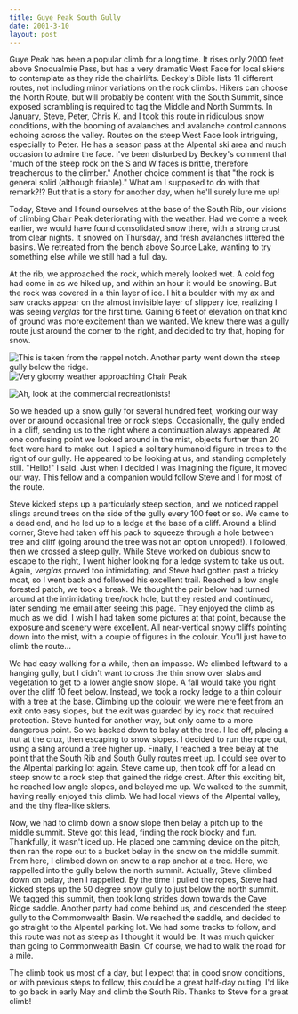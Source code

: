 ```yaml
---
title: Guye Peak South Gully
date: 2001-3-10
layout: post
---
```


Guye Peak has been a popular climb for a long time. It rises only 2000
feet above Snoqualmie Pass, but has a very dramatic West Face for
local skiers to contemplate as they ride the chairlifts. Beckey's
Bible lists 11 different routes, not including minor variations on the
rock climbs. Hikers can choose the North Route, but will probably be
content with the South Summit, since exposed scrambling is required to
tag the Middle and North Summits. In January, Steve, Peter, Chris
K. and I took this route in ridiculous snow conditions, with the
booming of avalanches and avalanche control cannons echoing across the
valley. Routes on the steep West Face look intriguing, especially to
Peter. He has a season pass at the Alpental ski area and much occasion
to admire the face. I've been disturbed by Beckey's comment that
"much of the steep rock on the S and W faces is brittle, therefore
treacherous to the climber." Another choice comment is that "the
rock is general solid (although friable)." What am I supposed to do
with that remark?!?  But that is a story for another day, when he'll
surely lure me up!


Today, Steve and I found ourselves at the base of the South Rib, our visions of
climbing Chair Peak deteriorating with the weather. Had we come a week earlier,
we would have found consolidated snow there, with a strong crust from clear
nights. It snowed on Thursday, and fresh avalanches littered the basins. We
retreated from the bench above Source Lake, wanting to try something else while
we still had a full day.


At the rib, we approached the rock, which merely looked wet. A cold fog had come
in as we hiked up, and within an hour it would be snowing. But the rock was
covered in a thin layer of ice. I hit a boulder with my ax and saw cracks
appear on the almost invisible layer of slippery ice, realizing I was seeing
*verglas* for the first time. Gaining 6 feet of elevation on that kind
of ground was more excitement than we wanted. We knew there was a gully route
just around the corner to the right, and decided to try that, hoping for snow.


![This is taken from the rappel notch. Another party went down the steep gully below the ridge.](images/articles/trips/2001/tocombasin.jpg)
![Very gloomy weather approaching Chair Peak](images/articles/trips/2001/broodmorn.jpg)

![Ah, look at the commercial recreationists!](images/articles/trips/2001/vtoaltal.jpg)


So we headed up a snow gully for several hundred feet, working our way over or around
occasional tree or rock steps. Occasionally, the gully ended in a cliff, sending us
to the right where a continuation always appeared. At one confusing point we looked
around in the mist, objects further than 20 feet were hard to make out. I spied a
solitary humanoid figure in trees to the right of our gully. He appeared to be looking
at us, and standing completely still. "Hello!" I said. Just when I decided I was
imagining the figure, it moved our way. This fellow and a companion would follow
Steve and I for most of the route.


Steve kicked steps up a particularly steep section, and we noticed rappel slings
around trees on the side of the gully every 100 feet or so. We came to a dead end,
and he led up to a ledge at the base of a cliff. Around a blind corner, Steve
had taken off his pack to squeeze through a hole between tree and cliff (going
around the tree was not an option unroped!). I followed, then we crossed a steep
gully. While Steve worked on dubious snow to escape to the right, I went higher
looking for a ledge system to take us out. Again, *verglas* proved too
intimidating, and Steve had gotten past a tricky moat, so I went back and followed
his excellent trail. Reached a low angle forested patch, we took a break. We thought
the pair below had turned around at the intimidating tree/rock hole, but they
rested and continued, later sending me email after seeing this page. They
enjoyed the climb as much as we did.
I wish I had taken some pictures at that point,
because the exposure and scenery were excellent. All near-vertical snowy
cliffs pointing down into the mist, with a couple of figures
in the colouir. You'll just have to climb the route...


We had easy walking for a while, then an impasse. We climbed leftward to a hanging
gully, but I didn't want to cross the thin snow over slabs and vegetation to get
to a lower angle snow slope. A fall would take you right over the cliff 10 feet
below. Instead, we took a rocky ledge to a thin colouir with a tree at the base.
Climbing up the colouir, we were mere feet from an exit onto easy slopes, but the
exit was guarded by icy rock that required protection. Steve hunted for another
way, but only came to a more dangerous point. So we backed down to belay at the
tree. I led off, placing a nut at the crux, then escaping to snow slopes. I decided
to run the rope out, using a sling around a tree higher up. Finally, I reached
a tree belay at the point that the South Rib and South Gully routes meet up. I
could see over to the Alpental parking lot again. Steve came up, then took off for
a lead on steep snow to a rock step that gained the ridge crest. After this exciting
bit, he reached low angle slopes, and belayed me up. We walked to the summit, having
really enjoyed this climb. We had local views of the Alpental valley, and the
tiny flea-like skiers. 


Now, we had to climb down a snow slope then belay a pitch
up to the middle summit. Steve got this lead, finding the rock blocky and fun.
Thankfully, it wasn't iced up. He placed one camming device on the pitch, then
ran the rope out to a bucket belay in the snow on the middle summit. From here,
I climbed down on snow to a rap anchor at a tree. Here, we rappelled into
the gully below the north summit. Actually, Steve climbed down on belay, then I
rappelled. By the time I pulled the ropes, Steve had kicked steps up the 50
degree snow gully to just below the north summit. We tagged this summit, then took
long strides down towards the Cave Ridge saddle. Another party had come behind us,
and descended the steep gully to the Commonwealth Basin. We reached the saddle, and
decided to go straight to the Alpental parking lot. We had some tracks to follow,
and this route was not as steep as I thought it would be. It was much quicker
than going to Commonwealth Basin. Of course, we had to walk the road for a mile.


The climb took us most of a day, but I expect that in good snow conditions, or
with previous steps to follow, this could be a great half-day outing. I'd like to
go back in early May and climb the South Rib. Thanks to Steve for a great climb!






